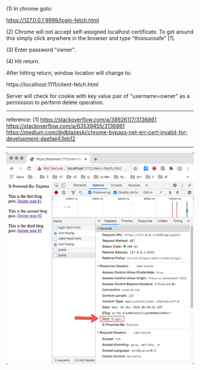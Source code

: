 (1) In chrome goto:

  https://127.0.0.1:9999/login-fetch.html

(2) Chrome will not accept self-assigned localhost certificate.
To get around this simply click anywhere in the browser and
type "thisisunsafe" [1].

(3) Enter password "owner".

(4) Hit return.

After hitting return, window location will change to:

  https://localhost:1111/client-fetch.html

Server will check for cookie with key value pair of "username=owner"
as a permission to perform delete operation.


-----
reference:
[1]
https://stackoverflow.com/a/38926117/3136861
https://stackoverflow.com/a/63539455/3136861
https://medium.com/@dblazeski/chrome-bypass-net-err-cert-invalid-for-development-daefae43eb12

-----
![show vary:origin header](https://github.com/ApolloTang/wf-cors-in-action/blob/main/ch06/https/listing-6.4-https-vary-origin/listing-6.4-vary-origin-header.png?raw=true)



